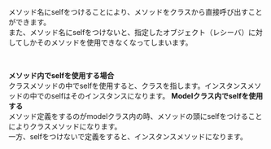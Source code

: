 メソッド名にselfをつけることにより、メソッドをクラスから直接呼び出すことができます。  
また、メソッド名にselfをつけないと、指定したオブジェクト（レシーバ）に対してしかそのメソッドを使用できなくなってしまいます。

<br />  
 
**メソッド内でselfを使用する場合**  
クラスメソッドの中でselfを使用すると、クラスを指します。インスタンスメソッドの中でのselfはそのインスタンスになります。
**Modelクラス内でselfを使用する**  
メソッド定義をするのがmodelクラス内の時、メソッドの頭にselfをつけることによりクラスメソッドになります。  
一方、selfをつけないで定義をすると、インスタンスメソッドになります。
